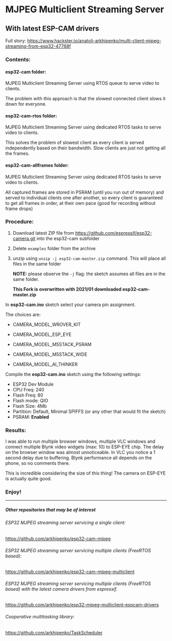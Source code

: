 # MJPEG Multiclient Streaming Server 

## With latest ESP-CAM drivers
Full story: https://www.hackster.io/anatoli-arkhipenko/multi-client-mjpeg-streaming-from-esp32-47768f

### Contents:

#### esp32-cam folder:

MJPEG Multiclient Streaming Server using RTOS queue to serve video to clients. 

The problem with this approach is that the slowest connected client slows it down for everyone. 

#### esp32-cam-rtos folder:

MJPEG Multiclient Streaming Server using dedicated RTOS tasks to serve video to clients. 

This solves the problem of slowest client as every client is served independently based on their bandwidth. Slow clients  are just not getting all the frames. 

#### esp32-cam-allframes folder:

MJPEG Multiclient Streaming Server using dedicated RTOS tasks to serve video to clients. 

All captured frames are stored in PSRAM (until you run out of memory) and served to individual clients one after another, so every client is guaranteed to get all frames in order, at their own pace (good for recording without frame drops)



### Procedure:

1. Download latest ZIP file from https://github.com/espressif/esp32-camera.git into the esp32-cam subfolder

2. Delete `examples` folder from the archive

3. unzip using `unzip -j esp32-cam-master.zip` command. This will place all files in the same folder

   

   **NOTE:** please observe the `-j` flag: the sketch assumes all files are in the same folder. 

   **This Fork is overwritten with 2021/01 downloaded esp32-cam-master.zip**

In **esp32-cam.ino** sketch select your camera pin assignment. 

The choices are:

- CAMERA_MODEL_WROVER_KIT

- CAMERA_MODEL_ESP_EYE

- CAMERA_MODEL_M5STACK_PSRAM

- CAMERA_MODEL_M5STACK_WIDE

- CAMERA_MODEL_AI_THINKER

  

Compile the **esp32-cam.ino** sketch using the following settings:

- ESP32 Dev Module
- CPU Freq: 240
- Flash Freq: 80
- Flash mode: QIO
- Flash Size: 4Mb
- Partition: Default, Minimal SPIFFS (or any other that would fit the sketch)
- PSRAM: **Enabled**



### Results:

I was able to run multiple browser windows, multiple VLC windows and connect multiple Blynk video widgets (max: 10) to ESP-EYE chip. The delay on the browser window was almost unnoticeable. In VLC you notice a 1 second delay due to buffering. Blynk performance all depends on the phone, so no comments there. 

This is incredible considering the size of this thing! The camera on ESP-EYE is actually quite good. 

### Enjoy!



------

##### Other repositories that may be of interest

###### ESP32 MJPEG streaming server servicing a single client:

https://github.com/arkhipenko/esp32-cam-mjpeg



###### ESP32 MJPEG streaming server servicing multiple clients (FreeRTOS based):

https://github.com/arkhipenko/esp32-cam-mjpeg-multiclient



###### ESP32 MJPEG streaming server servicing multiple clients (FreeRTOS based) with the latest camera drivers from espressif.

https://github.com/arkhipenko/esp32-mjpeg-multiclient-espcam-drivers



###### Cooperative multitasking library:

https://github.com/arkhipenko/TaskScheduler

